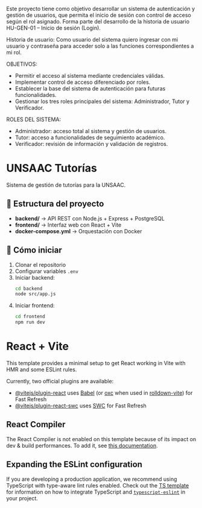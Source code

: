 Este proyecto tiene como objetivo desarrollar un sistema de autenticación y gestión de usuarios, que permita el inicio de sesión con control de acceso según el rol asignado.
Forma parte del desarrollo de la historia de usuario HU-GEN-01 – Inicio de sesión (Login).

Historia de usuario:
Como usuario del sistema quiero ingresar con mi usuario y contraseña para acceder solo a las funciones correspondientes a mi rol.

OBJETIVOS:
- Permitir el acceso al sistema mediante credenciales válidas.
- Implementar control de acceso diferenciado por roles.
- Establecer la base del sistema de autenticación para futuras funcionalidades.
- Gestionar los tres roles principales del sistema: Administrador, Tutor y Verificador.

ROLES DEL SISTEMA:
- Administrador: acceso total al sistema y gestión de usuarios.
- Tutor: acceso a funcionalidades de seguimiento académico.
- Verificador: revisión de información y validación de registros.

# UNSAAC Tutorías

Sistema de gestión de tutorías para la UNSAAC.

## 🧩 Estructura del proyecto
- **backend/** → API REST con Node.js + Express + PostgreSQL
- **frontend/** → Interfaz web con React + Vite
- **docker-compose.yml** → Orquestación con Docker

## 🚀 Cómo iniciar
1. Clonar el repositorio
2. Configurar variables `.env`
3. Iniciar backend:
   ```bash
   cd backend
   node src/app.js
4. Iniciar frontend:
   ```bash
   cd frontend
   npm run dev

# React + Vite

This template provides a minimal setup to get React working in Vite with HMR and some ESLint rules.

Currently, two official plugins are available:

- [@vitejs/plugin-react](https://github.com/vitejs/vite-plugin-react/blob/main/packages/plugin-react) uses [Babel](https://babeljs.io/) (or [oxc](https://oxc.rs) when used in [rolldown-vite](https://vite.dev/guide/rolldown)) for Fast Refresh
- [@vitejs/plugin-react-swc](https://github.com/vitejs/vite-plugin-react/blob/main/packages/plugin-react-swc) uses [SWC](https://swc.rs/) for Fast Refresh

## React Compiler

The React Compiler is not enabled on this template because of its impact on dev & build performances. To add it, see [this documentation](https://react.dev/learn/react-compiler/installation).

## Expanding the ESLint configuration

If you are developing a production application, we recommend using TypeScript with type-aware lint rules enabled. Check out the [TS template](https://github.com/vitejs/vite/tree/main/packages/create-vite/template-react-ts) for information on how to integrate TypeScript and [`typescript-eslint`](https://typescript-eslint.io) in your project.